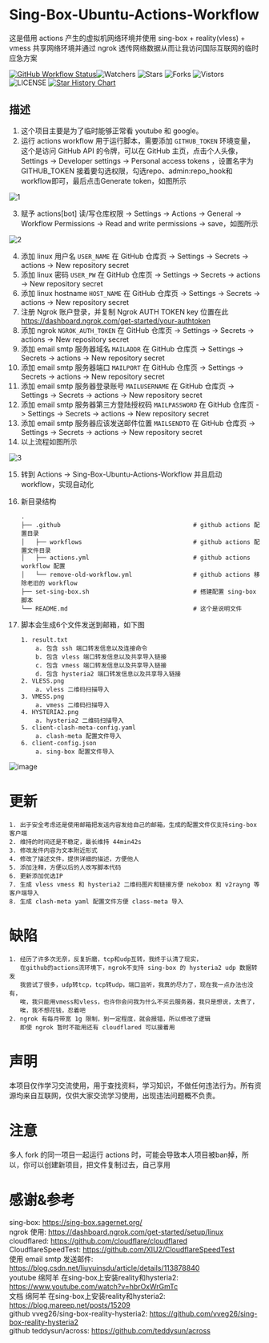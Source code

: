 # Sing-Box-Ubuntu-Actions-Workflow
这是借用 actions 产生的虚拟机网络环境并使用 sing-box + reality(vless) + vmess 共享网络环境并通过 ngrok 透传网络数据从而让我访问国际互联网的临时应急方案  

[![GitHub Workflow Status](https://github.com/smallflowercat1995/Sing-Box-Ubuntu-Actions-Workflow/actions/workflows/actions.yml/badge.svg)](https://github.com/smallflowercat1995/Sing-Box-Ubuntu-Actions-Workflow/actions/workflows/actions.yml)![Watchers](https://img.shields.io/github/watchers/smallflowercat1995/Sing-Box-Ubuntu-Actions-Workflow) ![Stars](https://img.shields.io/github/stars/smallflowercat1995/Sing-Box-Ubuntu-Actions-Workflow) ![Forks](https://img.shields.io/github/forks/smallflowercat1995/Sing-Box-Ubuntu-Actions-Workflow) ![Vistors](https://visitor-badge.laobi.icu/badge?page_id=smallflowercat1995.Sing-Box-Ubuntu-Actions-Workflow) ![LICENSE](https://img.shields.io/badge/license-CC%20BY--SA%204.0-green.svg)
<a href="https://star-history.com/#smallflowercat1995/Sing-Box-Ubuntu-Actions-Workflow&Date">
  <picture>
    <source media="(prefers-color-scheme: dark)" srcset="https://api.star-history.com/svg?repos=smallflowercat1995/Sing-Box-Ubuntu-Actions-Workflow&type=Date&theme=dark" />
    <source media="(prefers-color-scheme: light)" srcset="https://api.star-history.com/svg?repos=smallflowercat1995/Sing-Box-Ubuntu-Actions-Workflow&type=Date" />
    <img alt="Star History Chart" src="https://api.star-history.com/svg?repos=smallflowercat1995/Sing-Box-Ubuntu-Actions-Workflow&type=Date" />
  </picture>
</a>

## 描述
1. 这个项目主要是为了临时能够正常看 youtube 和 google。  
2. 运行 actions workflow 用于运行脚本，需要添加 `GITHUB_TOKEN` 环境变量，这个是访问 GitHub API 的令牌，可以在 GitHub 主页，点击个人头像，Settings -> Developer settings -> Personal access tokens ，设置名字为 GITHUB_TOKEN 接着要勾选权限，勾选repo、admin:repo_hook和workflow即可，最后点击Generate token，如图所示  

![1](https://github.com/smallflowercat1995/Sing-Box-Ubuntu-Actions-Workflow/assets/144557489/114eb860-d110-44b7-ae82-e84942b34ec1)

3. 赋予 actions[bot] 读/写仓库权限 -> Settings -> Actions -> General -> Workflow Permissions -> Read and write permissions -> save，如图所示  

![2](https://github.com/smallflowercat1995/Sing-Box-Ubuntu-Actions-Workflow/assets/144557489/665df9d6-f795-4000-95c8-08a4aeb50197)  

4. 添加 linux 用户名 `USER_NAME` 在 GitHub 仓库页 -> Settings -> Secrets -> actions -> New repository secret  
5. 添加 linux 密码 `USER_PW` 在 GitHub 仓库页 -> Settings -> Secrets -> actions -> New repository secret  
6. 添加 linux hostname `HOST_NAME` 在 GitHub 仓库页 -> Settings -> Secrets -> actions -> New repository secret  
7. 注册 Ngrok 账户登录，并复制 Ngrok AUTH TOKEN key 位置在此 https://dashboard.ngrok.com/get-started/your-authtoken
8. 添加 ngrok `NGROK_AUTH_TOKEN` 在 GitHub 仓库页 -> Settings -> Secrets -> actions -> New repository secret  
9. 添加 email smtp 服务器域名 `MAILADDR` 在 GitHub 仓库页 -> Settings -> Secrets -> actions -> New repository secret    
10. 添加 email smtp 服务器端口 `MAILPORT` 在 GitHub 仓库页 -> Settings -> Secrets -> actions -> New repository secret    
11. 添加 email smtp 服务器登录账号 `MAILUSERNAME` 在 GitHub 仓库页 -> Settings -> Secrets -> actions -> New repository secret  
12. 添加 email smtp 服务器第三方登陆授权码 `MAILPASSWORD` 在 GitHub 仓库页 -> Settings -> Secrets -> actions -> New repository secret  
13. 添加  email smtp 服务器应该发送邮件位置 `MAILSENDTO` 在 GitHub 仓库页 -> Settings -> Secrets -> actions -> New repository secret
14. 以上流程如图所示

![3](https://github.com/smallflowercat1995/Sing-Box-Ubuntu-Actions-Workflow/assets/144557489/d0a72247-334d-4032-9a91-94d7004fc62e)  

15. 转到 Actions -> Sing-Box-Ubuntu-Actions-Workflow 并且启动 workflow，实现自动化  
16. 新目录结构  

        .
        ├── .github                                     # github actions 配置目录  
        │   ├── workflows                               # github actions 配置文件目录  
        │   ├── actions.yml                             # github actions workflow 配置  
        │   └── remove-old-workflow.yml                 # github actions 移除老旧的 workflow  
        ├── set-sing-box.sh                             # 搭建配置 sing-box 脚本  
        └── README.md                                   # 这个是说明文件   
17. 脚本会生成6个文件发送到邮箱，如下图  

        1. result.txt
            a. 包含 ssh 端口转发信息以及连接命令
            b. 包含 vless 端口转发信息以及共享导入链接
            c. 包含 vmess 端口转发信息以及共享导入链接
            d. 包含 hysteria2 端口转发信息以及共享导入链接
        2. VLESS.png
            a. vless 二维码扫描导入
        3. VMESS.png
            a. vmess 二维码扫描导入
        4. HYSTERIA2.png
            a. hysteria2 二维码扫描导入
        5. client-clash-meta-config.yaml
            a. clash-meta 配置文件导入
        6. client-config.json
            a. sing-box 配置文件导入

![image](https://github.com/smallflowercat1995/Sing-Box-Ubuntu-Actions-Workflow/assets/144557489/2e34633c-48c0-4955-afb9-191141a76062)


# 更新
    1. 出于安全考虑还是使用邮箱把发送内容发给自己的邮箱，生成的配置文件仅支持sing-box客户端  
    2. 维持的时间还是不稳定，最长维持 44min42s  
    3. 修改发件内容为文本附近形式  
    4. 修改了描述文件，提供详细的描述，方便他人
    5. 添加注释，方便以后的人改写脚本代码
    6. 更新添加优选IP
    7. 生成 vless vmess 和 hysteria2 二维码图片和链接方便 nekobox 和 v2rayng 等客户端导入
    8. 生成 clash-meta yaml 配置文件方便 class-meta 导入

# 缺陷
    1. 经历了许多次无奈，反复折磨，tcp和udp互转，我终于认清了现实，
       在github的actions流环境下，ngrok不支持 sing-box 的 hysteria2 udp 数据转发
       我尝试了很多，udp转tcp，tcp转udp，端口监听，我真的尽力了，现在我一点办法也没有，
       唉，我只能用vmess和vless，也许你会问我为什么不买云服务器，我只是想说，太贵了，
       唉，我不想花钱，忍着吧
    2. ngrok 有每月带宽 1g 限制，到一定程度，就会报错，所以修改了逻辑
       即使 ngrok 暂时不能用还有 cloudflared 可以接着用

# 声明
本项目仅作学习交流使用，用于查找资料，学习知识，不做任何违法行为。所有资源均来自互联网，仅供大家交流学习使用，出现违法问题概不负责。  

# 注意
多人 fork 的同一项目一起运行 actions 时，可能会导致本人项目被ban掉，所以，你可以创建新项目，把文件复制过去，自己享用

# 感谢&参考  
sing-box: https://sing-box.sagernet.org/  
ngrok 使用: https://dashboard.ngrok.com/get-started/setup/linux  
cloudflared: https://github.com/cloudflare/cloudflared  
CloudflareSpeedTest: https://github.com/XIU2/CloudflareSpeedTest  
使用 email smtp 发送邮件: https://blog.csdn.net/liuyuinsdu/article/details/113878840  
youtube 绵阿羊 在sing-box上安装reality和hysteria2: https://www.youtube.com/watch?v=hbrOxWrGmTc  
文档 绵阿羊 在sing-box上安装reality和hysteria2: https://blog.mareep.net/posts/15209  
github vveg26/sing-box-reality-hysteria2: https://github.com/vveg26/sing-box-reality-hysteria2  
github teddysun/across: https://github.com/teddysun/across  
